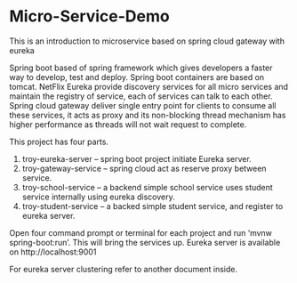 # Micro-Service-Demo
This is an introduction to microservice based on spring cloud gateway with eureka 

Spring boot based of spring framework which gives developers a faster way to develop, test and deploy. Spring boot containers are based on tomcat.
NetFlix Eureka provide discovery services for all micro services and maintain the registry of service, each of services can talk to each other.
Spring cloud gateway deliver single entry point for clients to consume all these services, it acts as proxy and its non-blocking thread mechanism has higher performance as threads will not wait request to complete.

This project has four parts.

1)	troy-eureka-server – spring boot project initiate Eureka server.
2)	troy-gateway-service – spring cloud act as reserve proxy between service.
3)	troy-school-service – a backend simple school service uses student service internally using eureka discovery.
4)	troy-student-service – a backed simple student service, and register to eureka server.

Open four command prompt or terminal for each project and run ‘mvnw spring-boot:run’. This will bring the services up.
Eureka server is available on http://localhost:9001
 
For eureka server clustering refer to another document inside.
